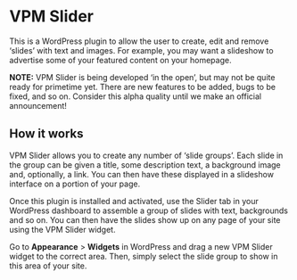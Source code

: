 VPM Slider
==========

This is a WordPress plugin to allow the user to create, edit and remove ‘slides’ with text and images. For example, you may want a slideshow to advertise some of your featured content on your homepage.

**NOTE:** VPM Slider is being developed ‘in the open’, but may not be quite ready for primetime yet. There are new features to be added, bugs to be fixed, and so on. Consider this alpha quality until we make an official announcement!

How it works
------------

VPM Slider allows you to create any number of ‘slide groups’. Each slide in the group can be given a title, some description text, a background image and, optionally, a link. You can then have these displayed in a slideshow interface on a portion of your page.

Once this plugin is installed and activated, use the Slider tab in your WordPress dashboard to assemble a group of slides with text, backgrounds and so on. You can then have the slides show up on any page of your site using the VPM Slider widget.

Go to **Appearance** > **Widgets** in WordPress and drag a new VPM Slider widget to the correct area. Then, simply select the slide group to show in this area of your site.

